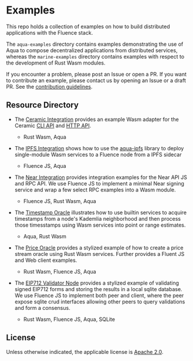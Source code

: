 # Examples

This repo holds a collection of examples on how to build distributed applications with the Fluence stack.

The `aqua-examples` directory contains examples demonstrating the use of Aqua to compose decentralized applications from distributed services, whereas the `marine-examples` directory contains examples with respect to the development of Rust Wasm modules.

If you encounter a problem, please post an Issue or open a PR. If you want to contribute an example, please contact us by opening an Issue or a draft PR. See the [contribution guidelines](https://github.com/fluencelabs/fluence/blob/master/CONTRIBUTING.md).

## Resource Directory

* The [Ceramic Integration](./aqua-examples/aqua-ceramic-integration/) provides an example Wasm adapter for the Ceramic [CLI API](https://developers.ceramic.network/build/cli/api/) and [HTTP API](https://developers.ceramic.network/build/http/api/).
  * Rust Wasm, Aqua

* The [IPFS Integration](./aqua-examples/e/aqua-ipfs-integration) shows how to use the [aqua-ipfs](https://github.com/fluencelabs/aqua-ipfs) library to deploy single-module Wasm services to a Fluence node from a IPFS sidecar
  * Fluence JS, Aqua

* The [Near Integration](./aqua-examples/near-integration/) provides integration examples for the Near API JS and RPC API. We use Fluence JS to implement a minimal Near signing service and wrap a few select RPC examples into a Wasm module.
  * Fluence JS, Rust Wasm, Aqua

* The [Timestamp Oracle](./aqua-examples/ts-oracle) illustrates how to use builtin services to  acquire timestamps from a node's Kademlia neighborhood and then process those timesstamps using Wasm services into point or range estimates.
  * Aqua, Rust Wasm

* The [Price Oracle](./aqua-examples/price-oracle) provides a stylized example of how to create a price stream oracle using Rust Wasm services. Further provides a Fluent JS and Web client examples.
  * Rust Wasm, Fluence JS, Aqua
  
* The [EIP712 Validator Node](https://github.com/fluencelabs/eip712-validation-node) provides a stylized example of validating signed EIP712 forms and storing the results in a local sqlite database. We use Fluence JS to implement both peer and client, where the peer expose sqlite crud interfaces allowing other peers to query validations and form a consensus.
  * Rust Wasm, Fluence JS, Aqua, SQLite
  
## License

Unless otherwise indicated, the applicable license is [Apache 2.0](https://github.com/fluencelabs/fluence/blob/master/LICENSE).
